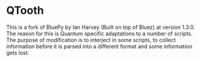 QTooth
======

This is a fork of BluePy by Ian Harvey (Built on top of Bluez) at version 1.3.0.
The reason for this is Quantum specific adaptations to a number of scripts.
The purpose of modification is to interject in some scripts, to collect information before it is parsed into a different format and some information gets lost.
